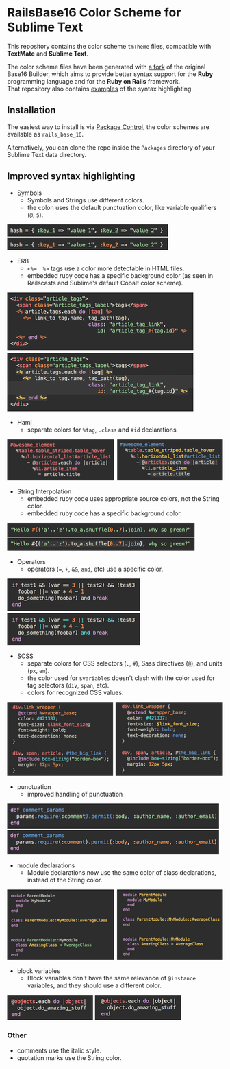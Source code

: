 # RailsBase16 Color Scheme for Sublime Text


This repository contains the color scheme `tmTheme` files, compatible with __TextMate__ and __Sublime Text__.

The color scheme files have been generated with [a fork](https://github.com/tompave/RailsBase16-builder) of the original Base16 Builder, which aims to provide better syntax support for the __Ruby__ programming language and for the __Ruby on Rails__ framework.  
That repository also contains [examples](https://github.com/tompave/RailsBase16-builder#improved-syntax-highlighting) of the syntax highlighting. 

## Installation

The easiest way to install is via [Package Control](https://packagecontrol.io/), the color schemes are available as `rails_base_16`.

Alternatively, you can clone the repo inside the `Packages` directory of your Sublime Text data directory.


## Improved syntax highlighting

* Symbols
    * Symbols and Strings use different colors.
    * the colon uses the default punctuation color, like variable qualifiers (`@`, `$`).

![symbols](https://github.com/tompave/RailsBase16-builder/raw/master/images/symbols.jpg)

* ERB
    * `<%=  %>` tags use a color more detectable in HTML files.
    * embedded ruby code has a specific background color (as seen in Railscasts and Sublime's default Cobalt color scheme).

![ERB](https://github.com/tompave/RailsBase16-builder/raw/master/images/ERB.jpg)

* Haml
    * separate colors for `%tag`, `.class` and `#id` declarations

![haml](https://github.com/tompave/RailsBase16-builder/raw/master/images/haml.jpg)

* String Interpolation
    * embedded ruby code uses appropriate source colors, not the String color.
    * embedded ruby code has a specific background color.

![strings](https://github.com/tompave/RailsBase16-builder/raw/master/images/strings.jpg)

* Operators
    * operators (`=`, `+`, `&&`, `and`, etc) use a specific color.

![operators](https://github.com/tompave/RailsBase16-builder/raw/master/images/operators.jpg)

* SCSS
    * separate colors for CSS selectors (`.`, `#`), Sass directives (`@`), and units (`px`, `em`).
    * the color used for `$variables` doesn't clash with the color used for tag selectors (`div`, `span`, etc).
    * colors for recognized CSS values.

![scss](https://github.com/tompave/RailsBase16-builder/raw/master/images/scss.jpg)

* punctuation
    * improved handling of punctuation

![punctuation](https://github.com/tompave/RailsBase16-builder/raw/master/images/punctuation.jpg)


* module declarations
    * Module declarations now use the same color of class declarations, instead of the String color.

![module_class](https://github.com/tompave/RailsBase16-builder/raw/master/images/module_class.jpg)

* block variables
    * Block variables don't have the same relevance of `@instance` variables, and they should use a different color.

![block_vars](https://github.com/tompave/RailsBase16-builder/raw/master/images/block_vars.jpg)


### Other

* comments use the italic style.
* quotation marks use the String color.
